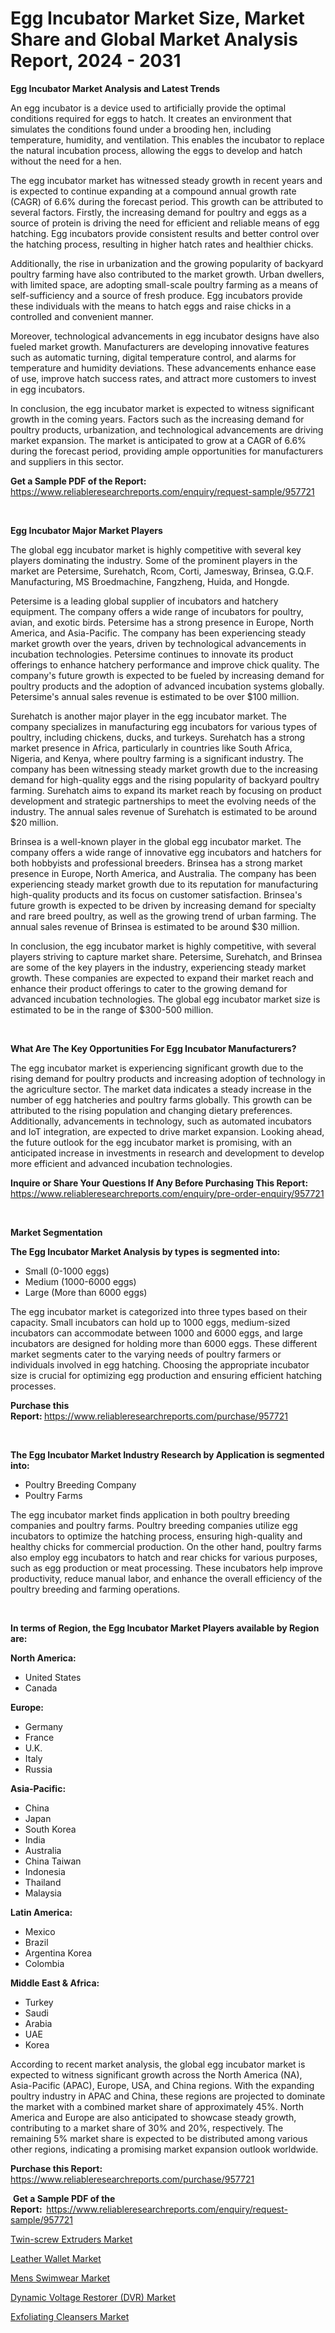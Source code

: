 <p><h1>Egg Incubator Market Size, Market Share and Global Market Analysis Report, 2024 - 2031</h1></p><p><strong>Egg Incubator Market Analysis and Latest Trends</strong></p>
<p><p>An egg incubator is a device used to artificially provide the optimal conditions required for eggs to hatch. It creates an environment that simulates the conditions found under a brooding hen, including temperature, humidity, and ventilation. This enables the incubator to replace the natural incubation process, allowing the eggs to develop and hatch without the need for a hen.</p><p>The egg incubator market has witnessed steady growth in recent years and is expected to continue expanding at a compound annual growth rate (CAGR) of 6.6% during the forecast period. This growth can be attributed to several factors. Firstly, the increasing demand for poultry and eggs as a source of protein is driving the need for efficient and reliable means of egg hatching. Egg incubators provide consistent results and better control over the hatching process, resulting in higher hatch rates and healthier chicks.</p><p>Additionally, the rise in urbanization and the growing popularity of backyard poultry farming have also contributed to the market growth. Urban dwellers, with limited space, are adopting small-scale poultry farming as a means of self-sufficiency and a source of fresh produce. Egg incubators provide these individuals with the means to hatch eggs and raise chicks in a controlled and convenient manner.</p><p>Moreover, technological advancements in egg incubator designs have also fueled market growth. Manufacturers are developing innovative features such as automatic turning, digital temperature control, and alarms for temperature and humidity deviations. These advancements enhance ease of use, improve hatch success rates, and attract more customers to invest in egg incubators.</p><p>In conclusion, the egg incubator market is expected to witness significant growth in the coming years. Factors such as the increasing demand for poultry products, urbanization, and technological advancements are driving market expansion. The market is anticipated to grow at a CAGR of 6.6% during the forecast period, providing ample opportunities for manufacturers and suppliers in this sector.</p></p>
<p><strong>Get a Sample PDF of the Report:&nbsp;</strong> <a href="https://www.reliableresearchreports.com/enquiry/request-sample/957721">https://www.reliableresearchreports.com/enquiry/request-sample/957721</a></p>
<p>&nbsp;</p>
<p><strong>Egg Incubator Major Market Players</strong></p>
<p><p>The global egg incubator market is highly competitive with several key players dominating the industry. Some of the prominent players in the market are Petersime, Surehatch, Rcom, Corti, Jamesway, Brinsea, G.Q.F. Manufacturing, MS Broedmachine, Fangzheng, Huida, and Hongde.</p><p>Petersime is a leading global supplier of incubators and hatchery equipment. The company offers a wide range of incubators for poultry, avian, and exotic birds. Petersime has a strong presence in Europe, North America, and Asia-Pacific. The company has been experiencing steady market growth over the years, driven by technological advancements in incubation technologies. Petersime continues to innovate its product offerings to enhance hatchery performance and improve chick quality. The company's future growth is expected to be fueled by increasing demand for poultry products and the adoption of advanced incubation systems globally. Petersime's annual sales revenue is estimated to be over $100 million.</p><p>Surehatch is another major player in the egg incubator market. The company specializes in manufacturing egg incubators for various types of poultry, including chickens, ducks, and turkeys. Surehatch has a strong market presence in Africa, particularly in countries like South Africa, Nigeria, and Kenya, where poultry farming is a significant industry. The company has been witnessing steady market growth due to the increasing demand for high-quality eggs and the rising popularity of backyard poultry farming. Surehatch aims to expand its market reach by focusing on product development and strategic partnerships to meet the evolving needs of the industry. The annual sales revenue of Surehatch is estimated to be around $20 million.</p><p>Brinsea is a well-known player in the global egg incubator market. The company offers a wide range of innovative egg incubators and hatchers for both hobbyists and professional breeders. Brinsea has a strong market presence in Europe, North America, and Australia. The company has been experiencing steady market growth due to its reputation for manufacturing high-quality products and its focus on customer satisfaction. Brinsea's future growth is expected to be driven by increasing demand for specialty and rare breed poultry, as well as the growing trend of urban farming. The annual sales revenue of Brinsea is estimated to be around $30 million.</p><p>In conclusion, the egg incubator market is highly competitive, with several players striving to capture market share. Petersime, Surehatch, and Brinsea are some of the key players in the industry, experiencing steady market growth. These companies are expected to expand their market reach and enhance their product offerings to cater to the growing demand for advanced incubation technologies. The global egg incubator market size is estimated to be in the range of $300-500 million.</p></p>
<p>&nbsp;</p>
<p><strong>What Are The Key Opportunities For Egg Incubator Manufacturers?</strong></p>
<p><p>The egg incubator market is experiencing significant growth due to the rising demand for poultry products and increasing adoption of technology in the agriculture sector. The market data indicates a steady increase in the number of egg hatcheries and poultry farms globally. This growth can be attributed to the rising population and changing dietary preferences. Additionally, advancements in technology, such as automated incubators and IoT integration, are expected to drive market expansion. Looking ahead, the future outlook for the egg incubator market is promising, with an anticipated increase in investments in research and development to develop more efficient and advanced incubation technologies.</p></p>
<p><strong>Inquire or Share Your Questions If Any Before Purchasing This Report:</strong> <a href="https://www.reliableresearchreports.com/enquiry/pre-order-enquiry/957721">https://www.reliableresearchreports.com/enquiry/pre-order-enquiry/957721</a></p>
<p>&nbsp;</p>
<p><strong>Market Segmentation</strong></p>
<p><strong>The Egg Incubator Market Analysis by types is segmented into:</strong></p>
<p><ul><li>Small (0-1000 eggs)</li><li>Medium (1000-6000 eggs)</li><li>Large (More than 6000 eggs)</li></ul></p>
<p><p>The egg incubator market is categorized into three types based on their capacity. Small incubators can hold up to 1000 eggs, medium-sized incubators can accommodate between 1000 and 6000 eggs, and large incubators are designed for holding more than 6000 eggs. These different market segments cater to the varying needs of poultry farmers or individuals involved in egg hatching. Choosing the appropriate incubator size is crucial for optimizing egg production and ensuring efficient hatching processes.</p></p>
<p><strong>Purchase this Report:&nbsp;</strong><a href="https://www.reliableresearchreports.com/purchase/957721">https://www.reliableresearchreports.com/purchase/957721</a></p>
<p>&nbsp;</p>
<p><strong>The Egg Incubator Market Industry Research by Application is segmented into:</strong></p>
<p><ul><li>Poultry Breeding Company</li><li>Poultry Farms</li></ul></p>
<p><p>The egg incubator market finds application in both poultry breeding companies and poultry farms. Poultry breeding companies utilize egg incubators to optimize the hatching process, ensuring high-quality and healthy chicks for commercial production. On the other hand, poultry farms also employ egg incubators to hatch and rear chicks for various purposes, such as egg production or meat processing. These incubators help improve productivity, reduce manual labor, and enhance the overall efficiency of the poultry breeding and farming operations.</p></p>
<p>&nbsp;</p>
<p><strong>In terms of Region, the Egg Incubator Market Players available by Region are:</strong></p>
<p>
    <p> <strong> North America: </strong>
        <ul>
            <li>United States</li>
            <li>Canada</li>
        </ul>
        </p> 
    <p> <strong> Europe: </strong>
        <ul>
            <li>Germany</li>
            <li>France</li>
            <li>U.K.</li>
            <li>Italy</li>
            <li>Russia</li>
        </ul>
        </p> 
    <p> <strong> Asia-Pacific: </strong>
        <ul>
            <li>China</li>
            <li>Japan</li>
            <li>South Korea</li>
            <li>India</li>
            <li>Australia</li>
            <li>China Taiwan</li>
            <li>Indonesia</li>
            <li>Thailand</li>
            <li>Malaysia</li>
        </ul>
        </p> 
    <p> <strong> Latin America: </strong>
        <ul>
            <li>Mexico</li>
            <li>Brazil</li>
            <li>Argentina Korea</li>
            <li>Colombia</li>
        </ul>
        </p> 
    <p> <strong> Middle East & Africa: </strong>
        <ul>
            <li>Turkey</li>
            <li>Saudi</li>
            <li>Arabia</li>
            <li>UAE</li>
            <li>Korea</li>
        </ul>
    </p>
    </p>
<p><p>According to recent market analysis, the global egg incubator market is expected to witness significant growth across the North America (NA), Asia-Pacific (APAC), Europe, USA, and China regions. With the expanding poultry industry in APAC and China, these regions are projected to dominate the market with a combined market share of approximately 45%. North America and Europe are also anticipated to showcase steady growth, contributing to a market share of 30% and 20%, respectively. The remaining 5% market share is expected to be distributed among various other regions, indicating a promising market expansion outlook worldwide.</p></p>
<p><strong>Purchase this Report: </strong><a href="https://www.reliableresearchreports.com/purchase/957721">https://www.reliableresearchreports.com/purchase/957721</a></p>
<p>&nbsp;<strong>Get a Sample PDF of the Report:&nbsp;&nbsp;</strong><a href="https://www.reliableresearchreports.com/enquiry/request-sample/957721">https://www.reliableresearchreports.com/enquiry/request-sample/957721</a></p>
<p><strong></strong></p>
<p><p><a href="https://github.com/gulaimolin/Market-Research-Report-List-2/blob/main/twin-screw-extruders-market.md">Twin-screw Extruders Market</a></p><p><a href="https://medium.com/@nasiradams2018/leather-wallet-market-size-reveals-the-best-marketing-channels-in-global-industry-93b65d12fe85">Leather Wallet Market</a></p><p><a href="https://medium.com/@nasiradams2018/mens-swimwear-market-furnishes-information-on-market-share-market-trends-and-market-growth-e79d74eaa6f3">Mens Swimwear Market</a></p><p><a href="https://github.com/prosalinda88/Market-Research-Report-List-2/blob/main/dynamic-voltage-restorer-dvr-market.md">Dynamic Voltage Restorer (DVR) Market</a></p><p><a href="https://medium.com/@nasiradams2018/exfoliating-cleansers-market-size-reveals-the-best-marketing-channels-in-global-industry-be0b26f955a9">Exfoliating Cleansers Market</a></p></p>